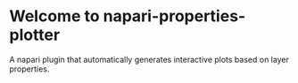 # Welcome to napari-properties-plotter

A napari plugin that automatically generates interactive plots based on layer properties.
